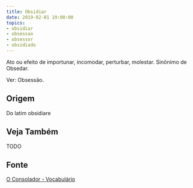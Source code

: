 ```yaml
---
title: Obsidiar
date: 2019-02-01 19:00:00
topics:
- obsidiar
- obsessao
- obsessor
- obsidiado
---
```


Ato ou efeito de importunar, incomodar, perturbar, molestar. Sinônimo de
Obsedar. 

Ver: Obsessão.

## Origem
Do latim obsidiare

## Veja Também
TODO

## Fonte
[O Consolador - Vocabulário](http://www.oconsolador.com.br/linkfixo/vocabulario/principal.html)
